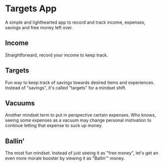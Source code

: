 # Targets App

A simple and lighthearted app to record and track income, expenses, savings and free money left over.

## Income
Straightforward, record your income to keep track.

## Targets
Fun way to keep track of savings towards desired items and experiences. Instead of "savings", it's called "targets" for a mindset shift.

## Vacuums
Another mindset term to put in perspective certain expenses. Who knows, seeing some expenses as a vacuum may change personal motivation to continue letting that expense to suck up money.

## Ballin'
The most fun mindset. Instead of just seeing it as "free money", let's get an even more morale booster by viewing it as "Ballin'" money.